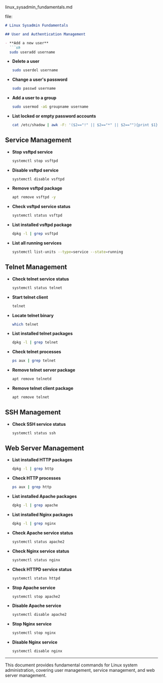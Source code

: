 linux_sysadmin_fundamentals.md

 file:

```markdown
# Linux Sysadmin Fundamentals

## User and Authentication Management

- **Add a new user**
  ```sh
  sudo useradd username
  ```

- **Delete a user**
  ```sh
  sudo userdel username
  ```

- **Change a user's password**
  ```sh
  sudo passwd username
  ```

- **Add a user to a group**
  ```sh
  sudo usermod -aG groupname username
  ```

- **List locked or empty password accounts**
  ```sh
  cat /etc/shadow | awk -F: '($2=="!" || $2=="*" || $2==""){print $1}'
  ```

## Service Management

- **Stop vsftpd service**
  ```sh
  systemctl stop vsftpd
  ```

- **Disable vsftpd service**
  ```sh
  systemctl disable vsftpd
  ```

- **Remove vsftpd package**
  ```sh
  apt remove vsftpd -y
  ```

- **Check vsftpd service status**
  ```sh
  systemctl status vsftpd
  ```

- **List installed vsftpd package**
  ```sh
  dpkg -l | grep vsftpd
  ```

- **List all running services**
  ```sh
  systemctl list-units --type=service --state=running
  ```

## Telnet Management

- **Check telnet service status**
  ```sh
  systemctl status telnet
  ```

- **Start telnet client**
  ```sh
  telnet
  ```

- **Locate telnet binary**
  ```sh
  which telnet
  ```

- **List installed telnet packages**
  ```sh
  dpkg -l | grep telnet
  ```

- **Check telnet processes**
  ```sh
  ps aux | grep telnet
  ```

- **Remove telnet server package**
  ```sh
  apt remove telnetd
  ```

- **Remove telnet client package**
  ```sh
  apt remove telnet
  ```

## SSH Management

- **Check SSH service status**
  ```sh
  systemctl status ssh
  ```

## Web Server Management

- **List installed HTTP packages**
  ```sh
  dpkg -l | grep http
  ```

- **Check HTTP processes**
  ```sh
  ps aux | grep http
  ```

- **List installed Apache packages**
  ```sh
  dpkg -l | grep apache
  ```

- **List installed Nginx packages**
  ```sh
  dpkg -l | grep nginx
  ```

- **Check Apache service status**
  ```sh
  systemctl status apache2
  ```

- **Check Nginx service status**
  ```sh
  systemctl status nginx
  ```

- **Check HTTPD service status**
  ```sh
  systemctl status httpd
  ```

- **Stop Apache service**
  ```sh
  systemctl stop apache2
  ```

- **Disable Apache service**
  ```sh
  systemctl disable apache2
  ```

- **Stop Nginx service**
  ```sh
  systemctl stop nginx
  ```

- **Disable Nginx service**
  ```sh
  systemctl disable nginx
  ```

---

This document provides fundamental commands for Linux system administration, covering user management, service management, and web server management.
```